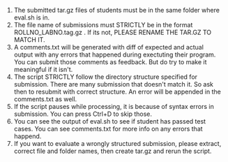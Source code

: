 
1. The submitted tar.gz files of students must be in the same folder where eval.sh is in. 
2. The file name of submissions must STRICTLY be in the format ROLLNO_LABNO.tag.gz . If its not, PLEASE RENAME THE TAR.GZ TO MATCH IT.
3. A comments.txt will be generated with diff of expected and actual output with any errors that happened during exectuting their program. You can submit those comments as feedback. But do try to make it meaningful if it isn't.
4. The script STRICTLY follow the directory structure specified for submission. There are many submission that doesn't match it. So ask then to resubmit with correct structure. An error will be appended in the comments.txt as well.
5. If the script pauses while processing, it is because of syntax errors in submission. You can press Ctrl+D to skip those.
6. You can see the output of eval.sh to see if student has passed test cases. You can see comments.txt for more info on any errors that happend.
7. If you want to evaluate a wrongly structured submission, please extract, correct file and folder names, then create tar.gz and rerun the script.